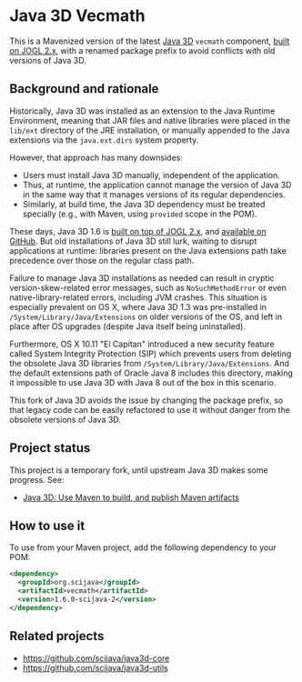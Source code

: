 # Java 3D Vecmath

This is a Mavenized version of the latest
[Java 3D](https://en.wikipedia.org/wiki/Java_3D) `vecmath` component,
[built on JOGL 2.x](http://forum.jogamp.org/Java3D-now-works-with-JOGL-2-0-td3732206.html),
with a renamed package prefix to avoid conflicts with old versions of Java 3D.

## Background and rationale

Historically, Java 3D was installed as an extension to the Java Runtime
Environment, meaning that JAR files and native libraries were placed in the
`lib/ext` directory of the JRE installation, or manually appended to the Java
extensions via the `java.ext.dirs` system property.

However, that approach has many downsides:

* Users must install Java 3D manually, independent of the application.
* Thus, at runtime, the application cannot manage the version of Java 3D in
  the same way that it manages versions of its regular dependencies.
* Similarly, at build time, the Java 3D dependency must be treated
  specially (e.g., with Maven, using `provided` scope in the POM).

These days, Java 3D 1.6 is [built on top of
JOGL 2.x](http://forum.jogamp.org/Java3D-now-works-with-JOGL-2-0-td3732206.html),
and [available on GitHub](https://github.com/hharrison/java3d-core). But old
installations of Java 3D still lurk, waiting to disrupt applications at
runtime: libraries present on the Java extensions path take precedence over
those on the regular class path.

Failure to manage Java 3D installations as needed can result in cryptic
version-skew-related error messages, such as `NoSuchMethodError` or
even native-library-related errors, including JVM crashes. This situation is
especially prevalent on OS X, where Java 3D 1.3 was pre-installed in
`/System/Library/Java/Extensions` on older versions of the OS, and left in
place after OS upgrades (despite Java itself being uninstalled).

Furthermore, OS X 10.11 "El Capitan" introduced a new security feature called
System Integrity Protection (SIP) which prevents users from deleting the
obsolete Java 3D libraries from `/System/Library/Java/Extensions`. And the
default extensions path of Oracle Java 8 includes this directory, making it
impossible to use Java 3D with Java 8 out of the box in this scenario.

This fork of Java 3D avoids the issue by changing the package prefix, so that
legacy code can be easily refactored to use it without danger from the obsolete
versions of Java 3D.

## Project status

This project is a temporary fork, until upstream Java 3D makes some progress.
See:
* [Java 3D: Use Maven to build, and publish Maven artifacts](http://forum.jogamp.org/Java-3D-Use-Maven-to-build-and-publish-Maven-artifacts-tp4035555p4035810.html)

## How to use it

To use from your Maven project, add the following dependency to your POM:

```xml
<dependency>
  <groupId>org.scijava</groupId>
  <artifactId>vecmath</artifactId>
  <version>1.6.0-scijava-2</version>
</dependency>
```

## Related projects

* https://github.com/scijava/java3d-core
* https://github.com/scijava/java3d-utils
